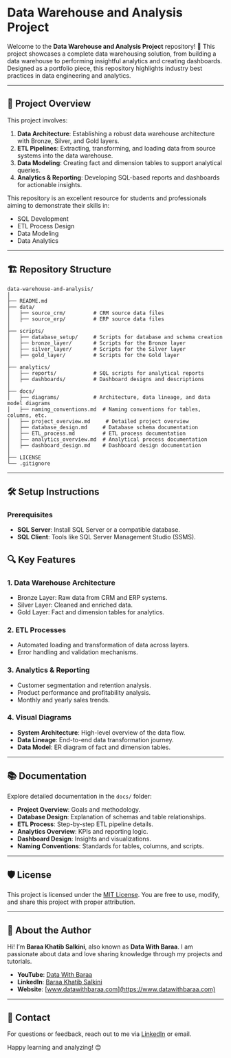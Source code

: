 # Data Warehouse and Analysis Project

Welcome to the **Data Warehouse and Analysis Project** repository! 🚀 This project showcases a complete data warehousing solution, from building a data warehouse to performing insightful analytics and creating dashboards. Designed as a portfolio piece, this repository highlights industry best practices in data engineering and analytics.

---

## 📖 Project Overview

This project involves:

1. **Data Architecture**: Establishing a robust data warehouse architecture with Bronze, Silver, and Gold layers.
2. **ETL Pipelines**: Extracting, transforming, and loading data from source systems into the data warehouse.
3. **Data Modeling**: Creating fact and dimension tables to support analytical queries.
4. **Analytics & Reporting**: Developing SQL-based reports and dashboards for actionable insights.

This repository is an excellent resource for students and professionals aiming to demonstrate their skills in:

- SQL Development
- ETL Process Design
- Data Modeling
- Data Analytics

---

## 🏗️ Repository Structure

```
data-warehouse-and-analysis/
│
├── README.md
├── data/
│   ├── source_crm/         # CRM source data files
│   ├── source_erp/         # ERP source data files
│
├── scripts/
│   ├── database_setup/     # Scripts for database and schema creation
│   ├── bronze_layer/       # Scripts for the Bronze layer
│   ├── silver_layer/       # Scripts for the Silver layer
│   ├── gold_layer/         # Scripts for the Gold layer
│
├── analytics/
│   ├── reports/            # SQL scripts for analytical reports
│   ├── dashboards/         # Dashboard designs and descriptions
│
├── docs/
│   ├── diagrams/           # Architecture, data lineage, and data model diagrams
│   ├── naming_conventions.md  # Naming conventions for tables, columns, etc.
│   ├── project_overview.md     # Detailed project overview
│   ├── database_design.md     # Database schema documentation
│   ├── ETL_process.md         # ETL process documentation
│   ├── analytics_overview.md  # Analytical process documentation
│   ├── dashboard_design.md    # Dashboard design documentation
│
├── LICENSE
└── .gitignore
```

---

## 🛠️ Setup Instructions

### Prerequisites
- **SQL Server**: Install SQL Server or a compatible database.
- **SQL Client**: Tools like SQL Server Management Studio (SSMS).

## 🔍 Key Features

### 1. **Data Warehouse Architecture**
- Bronze Layer: Raw data from CRM and ERP systems.
- Silver Layer: Cleaned and enriched data.
- Gold Layer: Fact and dimension tables for analytics.

### 2. **ETL Processes**
- Automated loading and transformation of data across layers.
- Error handling and validation mechanisms.

### 3. **Analytics & Reporting**
- Customer segmentation and retention analysis.
- Product performance and profitability analysis.
- Monthly and yearly sales trends.

### 4. **Visual Diagrams**
- **System Architecture**: High-level overview of the data flow.
- **Data Lineage**: End-to-end data transformation journey.
- **Data Model**: ER diagram of fact and dimension tables.

---

## 📚 Documentation

Explore detailed documentation in the `docs/` folder:

- **Project Overview**: Goals and methodology.
- **Database Design**: Explanation of schemas and table relationships.
- **ETL Process**: Step-by-step ETL pipeline details.
- **Analytics Overview**: KPIs and reporting logic.
- **Dashboard Design**: Insights and visualizations.
- **Naming Conventions**: Standards for tables, columns, and scripts.

---

## 🛡️ License

This project is licensed under the [MIT License](LICENSE). You are free to use, modify, and share this project with proper attribution.

---

## 🌟 About the Author

Hi! I’m **Baraa Khatib Salkini**, also known as **Data With Baraa**. I am passionate about data and love sharing knowledge through my projects and tutorials.

- **YouTube**: [Data With Baraa](http://bit.ly/3GiCVUE)
- **LinkedIn**: [Baraa Khatib Salkini](https://linkedin.com/in/baraa-khatib-salkini)
- **Website**: [www.datawithbaraa.com](https://www.datawithbaraa.com)

---

## 📧 Contact

For questions or feedback, reach out to me via [LinkedIn](https://linkedin.com/in/baraa-khatib-salkini) or email.

Happy learning and analyzing! 😊

